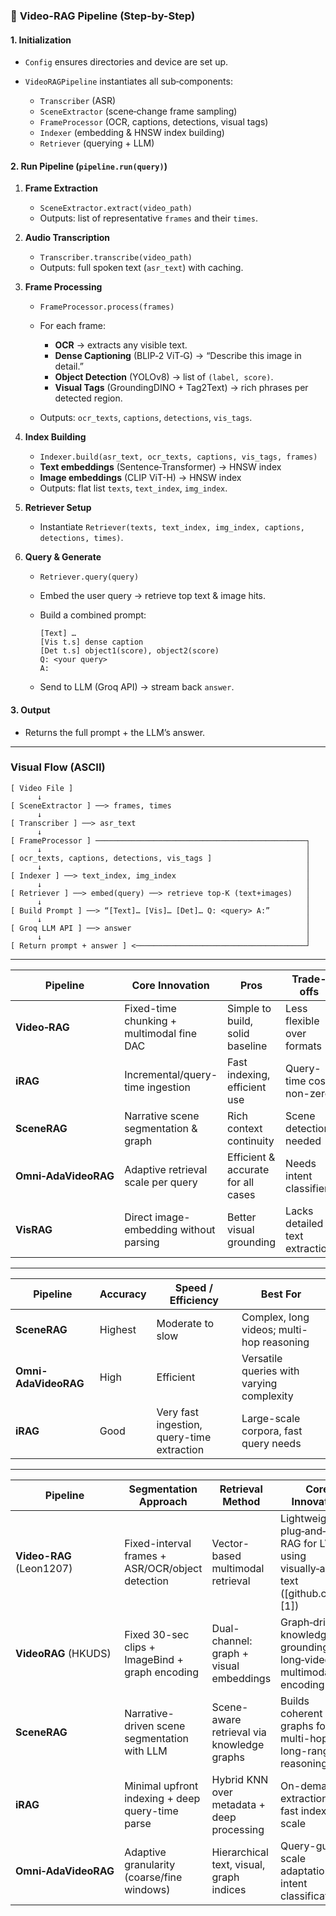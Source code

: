 ### 🔁 **Video-RAG Pipeline (Step-by-Step)**

#### 1. **Initialization**

   * `Config` ensures directories and device are set up.
   * `VideoRAGPipeline` instantiates all sub‑components:

     * `Transcriber` (ASR)
     * `SceneExtractor` (scene‑change frame sampling)
     * `FrameProcessor` (OCR, captions, detections, visual tags)
     * `Indexer` (embedding & HNSW index building)
     * `Retriever` (querying + LLM)

#### 2. **Run Pipeline** (`pipeline.run(query)`)

   1. **Frame Extraction**

      * `SceneExtractor.extract(video_path)`
      * Outputs: list of representative `frames` and their `times`.
   2. **Audio Transcription**

      * `Transcriber.transcribe(video_path)`
      * Outputs: full spoken text (`asr_text`) with caching.
   3. **Frame Processing**

      * `FrameProcessor.process(frames)`
      * For each frame:

        * **OCR** → extracts any visible text.
        * **Dense Captioning** (BLIP‑2 ViT‑G) → “Describe this image in detail.”
        * **Object Detection** (YOLOv8) → list of `(label, score)`.
        * **Visual Tags** (GroundingDINO + Tag2Text) → rich phrases per detected region.
      * Outputs: `ocr_texts`, `captions`, `detections`, `vis_tags`.
   4. **Index Building**

      * `Indexer.build(asr_text, ocr_texts, captions, vis_tags, frames)`
      * **Text embeddings** (Sentence‑Transformer) → HNSW index
      * **Image embeddings** (CLIP ViT-H) → HNSW index
      * Outputs: flat list `texts`, `text_index`, `img_index`.
   5. **Retriever Setup**

      * Instantiate `Retriever(texts, text_index, img_index, captions, detections, times)`.
   6. **Query & Generate**

      * `Retriever.query(query)`
      * Embed the user query → retrieve top text & image hits.
      * Build a combined prompt:

        ```
        [Text] …  
        [Vis t.s] dense caption  
        [Det t.s] object1(score), object2(score)  
        Q: <your query>  
        A:
        ```
      * Send to LLM (Groq API) → stream back `answer`.

#### 3. **Output**

   * Returns the full prompt + the LLM’s answer.

---

### Visual Flow (ASCII)

```
[ Video File ]  
      ↓  
[ SceneExtractor ] ──> frames, times  
      ↓  
[ Transcriber ] ──> asr_text  
      ↓  
[ FrameProcessor ] ───────────────────────────────────────────────┐
      ↓                                                           │
[ ocr_texts, captions, detections, vis_tags ]                     │
      ↓                                                           │
[ Indexer ] ──> text_index, img_index                             │
      ↓                                                           │
[ Retriever ] ──> embed(query) ──> retrieve top-K (text+images)   │
      ↓                                                           │
[ Build Prompt ] ──> “[Text]… [Vis]… [Det]… Q: <query> A:”        │
      ↓                                                           │
[ Groq LLM API ] ──> answer                                       │
      ↓                                                           │
[ Return prompt + answer ] <──────────────────────────────────────┘
```
- - - - 

| Pipeline             | Core Innovation                           | Pros                               | Trade-offs                     |
| -------------------- | ----------------------------------------- | ---------------------------------- | ------------------------------ |
| **Video‑RAG**        | Fixed-time chunking + multimodal fine DAC | Simple to build, solid baseline    | Less flexible over formats     |
| **iRAG**             | Incremental/query-time ingestion          | Fast indexing, efficient use       | Query-time cost non-zero       |
| **SceneRAG**         | Narrative scene segmentation & graph      | Rich context continuity            | Scene detection needed         |
| **Omni‑AdaVideoRAG** | Adaptive retrieval scale per query        | Efficient & accurate for all cases | Needs intent classifier        |
| **VisRAG**           | Direct image-embedding without parsing    | Better visual grounding            | Lacks detailed text extraction |

- - - - 

| Pipeline             | Accuracy | Speed / Efficiency                         | Best For                                  |
| -------------------- | -------- | ------------------------------------------ | ----------------------------------------- |
| **SceneRAG**         | Highest  | Moderate to slow                           | Complex, long videos; multi-hop reasoning |
| **Omni-AdaVideoRAG** | High     | Efficient                                  | Versatile queries with varying complexity |
| **iRAG**             | Good     | Very fast ingestion, query-time extraction | Large-scale corpora, fast query needs     |

- - - - 

| **Pipeline**             | **Segmentation Approach**                        | **Retrieval Method**                       | **Core Innovation**                                                                    | **Code Availability**                |
| ------------------------ | ------------------------------------------------ | ------------------------------------------ | -------------------------------------------------------------------------------------- | ------------------------------------ |
| **Video-RAG** (Leon1207) | Fixed-interval frames + ASR/OCR/object detection | Vector-based multimodal retrieval          | Lightweight, plug‑and‑play RAG for LVLMs using visually‑aligned text ([github.com][1]) | ✅ GitHub: Leon1207/Video‑RAG‑master  |
| **VideoRAG** (HKUDS)     | Fixed 30-sec clips + ImageBind + graph encoding  | Dual-channel: graph + visual embeddings    | Graph‑driven knowledge grounding + long‑video multimodal encoding                      | ✅ GitHub: HKUDS/VideoRAG             |
| **SceneRAG**             | Narrative-driven scene segmentation with LLM     | Scene-aware retrieval via knowledge graphs | Builds coherent scene graphs for multi-hop, long-range reasoning                       | ❌ No public code yet                 |
| **iRAG**                 | Minimal upfront indexing + deep query-time parse | Hybrid KNN over metadata + deep processing | On-demand extraction for fast indexing at scale                                        | ❌ No public code yet                 |
| **Omni‑AdaVideoRAG**     | Adaptive granularity (coarse/fine windows)       | Hierarchical text, visual, graph indices   | Query-guided scale adaptation with intent classification                               | ❌ No public code yet                 |

